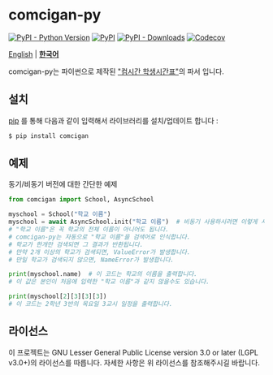 # comcigan-py

[![PyPI - Python Version](https://img.shields.io/pypi/pyversions/comcigan?logo=python&style=flat-square)](https://pypi.org/project/comcigan/) [![PyPI](https://img.shields.io/pypi/v/comcigan?logo=python&style=flat-square)](https://pypi.org/project/comcigan/) [![PyPI - Downloads](https://img.shields.io/pypi/dm/comcigan?style=flat-square)](https://pypi.org/project/comcigan/) [![Codecov](https://img.shields.io/codecov/c/github/Team-IF/comcigan-py?logo=codecov&style=flat-square)](https://app.codecov.io/gh/Team-IF/comcigan-py)

[English](./README.md) | [**한국어**](./README.ko.md)

comcigan-py는 파이썬으로 제작된 ["컴시간 학생시간표"](http://컴시간학생.kr)의 파서 입니다.

## 설치

[pip](https://pip.pypa.io/en/stable/quickstart/) 를 통해 다음과 같이 입력해서 라이브러리를 설치/업데이트 합니다 :

```sh
$ pip install comcigan
```

## 예제

동기/비동기 버전에 대한 간단한 예제

```python
from comcigan import School, AsyncSchool

myschool = School("학교 이름")
myschool = await AsyncSchool.init("학교 이름")  # 비동기 사용하시려면 이렇게 사용하세요.
# "학교 이름"은 꼭 학교의 전체 이름이 아니어도 됩니다.
# comcigan-py는 자동으로 "학교 이름"을 검색어로 인식합니다.
# 학교가 한개만 검색되면 그 결과가 반환됩니다.
# 만약 2개 이상의 학교가 검색되면, ValueError가 발생합니다.
# 만일 학교가 검색되지 않으면, NameError가 발생합니다.

print(myschool.name)  # 이 코드는 학교의 이름을 출력합니다.
# 이 값은 본인이 처음에 입력한 "학교 이름"과 같지 않을수도 있습니다.

print(myschool[2][3][3][3])
# 이 코드는 2학년 3반의 목요일 3교시 일정을 출력합니다.
```

## 라이선스

이 프로젝트는 GNU Lesser General Public License version 3.0 or later (LGPL v3.0+)의 라이선스를 따릅니다.
자세한 사항은 위 라이선스를 참조해주시길 바랍니다.

